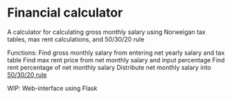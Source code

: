# Financial calculator
A calculator for calculating gross monthly salary using Norweigan tax tables, max rent calculations, and 50/30/20 rule

Functions:
Find gross monthly salary from entering net yearly salary and tax table
Find max rent price from net monthly salary and input percentage
Find rent percentage of net monthly salary
Distribute net monthly salary into [50/30/20 rule]([url](https://www.unfcu.org/financial-wellness/50-30-20-rule/))


WIP:
Web-interface using Flask
